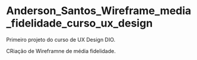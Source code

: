 # Anderson_Santos_Wireframe_media_fidelidade_curso_ux_design

Primeiro projeto do curso de UX Design DIO.

CRiação de Wireframne de média fidelidade.

